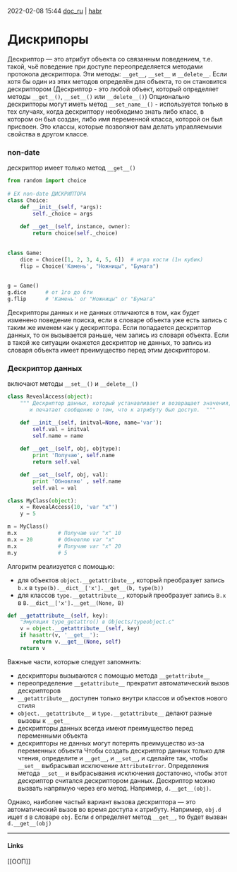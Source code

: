2022-02-08 15:44
[doc_ru](https://docs-python.ru/tutorial/klassy-jazyke-python/bazovyj-obzor-deskriptora-klassa/) | [habr](https://habr.com/ru/post/122082/)
# Дискрипоры
Дескриптор — это атрибут объекта со связанным поведением, т.е. такой, чьё поведение при доступе переопределяется методами протокола дескриптора. Эти методы: `__get__`, `__set__` и `__delete__`. Если хотя бы один из этих методов определён для объекта, то он становится дескриптором (Дескриптор - это любой объект, который определяет методы `__get__()`, `__set__()` или `__delete__()`)
Опционально дескрипторы могут иметь метод `__set_name__()` - используется только в тех случаях, когда дескриптору необходимо знать либо класс, в котором он был создан, либо имя переменной класса, которой он был присвоен. 
Это классы, которые позволяют вам делать управляемыми свойства в другом классе. 

### non-date
дескриптор имеет только метод `__get__()`
```python
from random import choice  
  
# EX non-date ДИСКРИПТОРА  
class Choice:  
    def __init__(self, *args):  
        self._choice = args  
  
    def __get__(self, instance, owner):  
        return choice(self._choice)  
  
  
class Game:  
    dice = Choice([1, 2, 3, 4, 5, 6])  # игра кости (1н кубик)
    flip = Choice('Камень', "Ножницы", "Бумага")  
  
  
g = Game()
g.dice		# от 1го до 6ти
g.flip		# 'Камень' or "Ножницы" or "Бумага"
```

Дескрипторы данных и не данных отличаются в том, как будет изменено поведение поиска, если в словаре объекта уже есть запись с таким же именем как у дескриптора. Если попадается дескриптор данных, то он вызывается раньше, чем запись из словаря объекта. Если в такой же ситуации окажется дескриптор не данных, то запись из словаря объекта имеет преимущество перед этим дескриптором.

### Дескриптор данных
включают методы `__set__()` и `__delete__()`
```python
class RevealAccess(object):
    """ Дескриптор данных, который устанавливает и возвращает значения,
       и печатает сообщение о том, что к атрибуту был доступ.  """

    def __init__(self, initval=None, name='var'):
        self.val = initval
        self.name = name
    
    def __get__(self, obj, objtype):
        print 'Получаю', self.name
        return self.val

    def __set__(self, obj, val):
        print 'Обновляю' , self.name
        self.val = val

class MyClass(object):
    x = RevealAccess(10, 'var "x"')
    y = 5

m = MyClass()
m.x				# Получаю var "x" 10
m.x = 20		# Обновляю var "x"
m.x				# Получаю var "x" 20
m.y				# 5
```
Алгоритм реализуется с помощью:
- для объектов  `object.__getattribute__`, который преобразует запись `b.x` в `type(b).__dict__['x'].__get__(b, type(b))`
- для классов `type.__getattribute__`, который преобразует запись `B.x` в `B.__dict__['x'].__get__(None, B)`

```python
def __getattribute__(self, key):
    "Эмуляция type_getattro() в Objects/typeobject.c"
    v = object.__getattribute__(self, key)
    if hasattr(v, '__get__'):
        return v.__get__(None, self)
    return v
```

  
Важные части, которые следует запомнить:

-   дескрипторы вызываются с помощью метода `__getattribute__`
-   переопределение `__getattribute__` прекратит автоматический вызов дескрипторов
-   `__getattribute__` доступен только внутри классов и объектов нового стиля
-   `object.__getattribute__` и `type.__getattribute__` делают разные вызовы к `__get__`
-   дескрипторы данных всегда имеют преимущество перед переменными объекта
-   дескрипторы не данных могут потерять преимущество из-за переменных объекта
Чтобы создать дескриптор данных только для чтения, определите и `__get__`, и `__set__`, и сделайте так, чтобы `__set__` выбрасывал исключение `AttributeError`. Определения метода `__set__` и выбрасывания исключения достаточно, чтобы этот дескриптор считался дескриптором данных.
Дескриптор можно вызвать напрямую через его метод. Например, `d.__get__(obj)`.  
  
Однако, наиболее частый вариант вызова дескриптора — это автоматический вызов во время доступа к атрибуту. Например, `obj.d` ищет `d` в словаре `obj`. Если `d` определяет метод `__get__`, то будет вызван `d.__get__(obj)`
_____________
#### Links
[[ООП]]
